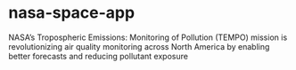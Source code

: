 # nasa-space-app
NASA’s Tropospheric Emissions: Monitoring of Pollution (TEMPO) mission is revolutionizing air quality monitoring across North America by enabling better forecasts and reducing pollutant exposure
